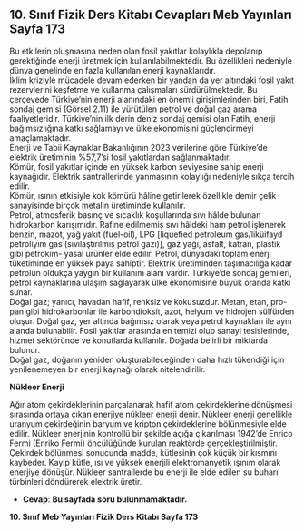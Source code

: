 ## 10. Sınıf Fizik Ders Kitabı Cevapları Meb Yayınları Sayfa 173

Bu etkilerin oluşmasına neden olan fosil yakıtlar kolaylıkla depolanıp gerektiğinde enerji üretmek için kullanılabilmektedir. Bu özellikleri nedeniyle dünya genelinde en fazla kullanılan enerji kaynaklarıdır.  
 İklim kriziyle mücadele devam ederken bir yandan da yer altındaki fosil yakıt rezervlerini keşfetme ve kullanma çalışmaları sürdürülmektedir. Bu çerçevede Türkiye’nin enerji alanındaki en önemli girişimlerinden biri, Fatih sondaj gemisi (Görsel 2.11) ile yürütülen petrol ve doğal gaz arama faaliyetleridir. Türkiye’nin ilk derin deniz sondaj gemisi olan Fatih, enerji bağımsızlığına katkı sağlamayı ve ülke ekonomisini güçlendirmeyi amaçlamaktadır.  
 Enerji ve Tabii Kaynaklar Bakanlığının 2023 verilerine göre Türkiye’de elektrik üretiminin %57,7’si fosil yakıtlardan sağlanmaktadır.  
 Kömür, fosil yakıtlar içinde en yüksek karbon seviyesine sahip enerji kaynağıdır. Elektrik santrallerinde yanmasının kolaylığı nedeniyle sıkça tercih edilir.  
 Kömür, ısının etkisiyle kok kömürü hâline getirilerek özellikle demir çelik sanayisinde birçok metalin üretiminde kullanılır.  
 Petrol, atmosferik basınç ve sıcaklık koşullarında sıvı hâlde bulunan hidrokarbon karışımıdır. Rafine edilmemiş sıvı hâldeki ham petrol işlenerek benzin, mazot, yağ yakıt (fuel-oil), LPG [liquefied petroleum gas/liküifayd petroliyım gas (sıvılaştırılmış petrol gazı)], gaz yağı, asfalt, katran, plastik gibi petrokim- yasal ürünler elde edilir. Petrol, dünyadaki toplam enerji tüketiminde en yüksek paya sahiptir. Elektrik üretiminden taşımacılığa kadar petrolün oldukça yaygın bir kullanım alanı vardır. Türkiye’de sondaj gemileri, petrol kaynaklarına ulaşım sağlayarak ülke ekonomisine büyük oranda katkı sunar.  
 Doğal gaz; yanıcı, havadan hafif, renksiz ve kokusuzdur. Metan, etan, pro- pan gibi hidrokarbonlar ile karbondioksit, azot, helyum ve hidrojen sülfürden oluşur. Doğal gaz, yer altında bağımsız olarak veya petrol kaynakları ile aynı alanda bulunabilir. Fosil yakıtlar arasında en temizi olup sanayi tesislerinde, hizmet sektöründe ve konutlarda kullanılır. Doğada belirli bir miktarda bulunur.  
 Doğal gaz, doğanın yeniden oluşturabileceğinden daha hızlı tükendiği için yenilenemeyen bir enerji kaynağı olarak nitelendirilir.

**Nükleer Enerji**

Ağır atom çekirdeklerinin parçalanarak hafif atom çekirdeklerine dönüşmesi sırasında ortaya çıkan enerjiye nükleer enerji denir. Nükleer enerji genellikle uranyum çekirdeğinin baryum ve kripton çekirdeklerine bölünmesiyle elde edilir. Nükleer enerjinin kontrollü bir şekilde açığa çıkarılması 1942’de Enrico Fermi (Enriko Fermi) öncülüğünde kurulan reaktörde gerçekleştirilmiştir.  
 Çekirdek bölünmesi sonucunda madde, kütlesinin çok küçük bir kısmını kaybeder. Kayıp kütle, ısı ve yüksek enerjili elektromanyetik ışınım olarak enerjiye dönüşür. Nükleer santrallerde bu enerji ile elde edilen su buharı türbinleri döndürerek elektrik üretir.

* **Cevap**: **Bu sayfada soru bulunmamaktadır.**

**10. Sınıf Meb Yayınları Fizik Ders Kitabı Sayfa 173**